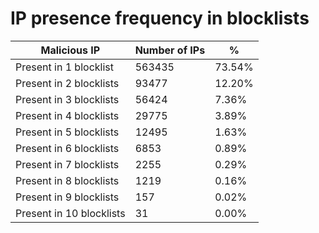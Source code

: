 # IP presence frequency in blocklists
| Malicious IP | Number of IPs | % |
|----|----|----|
| Present in 1 blocklist | 563435 | 73.54% |
| Present in 2 blocklists | 93477 | 12.20% |
| Present in 3 blocklists | 56424 | 7.36% |
| Present in 4 blocklists | 29775 | 3.89% |
| Present in 5 blocklists | 12495 | 1.63% |
| Present in 6 blocklists | 6853 | 0.89% |
| Present in 7 blocklists | 2255 | 0.29% |
| Present in 8 blocklists | 1219 | 0.16% |
| Present in 9 blocklists | 157 | 0.02% |
| Present in 10 blocklists | 31 | 0.00% |
